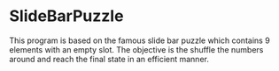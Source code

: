 # SlideBarPuzzle
This program is based on the famous slide bar puzzle which contains 9 elements with an empty slot. The objective is the shuffle the numbers around and reach the final state in an efficient manner.

